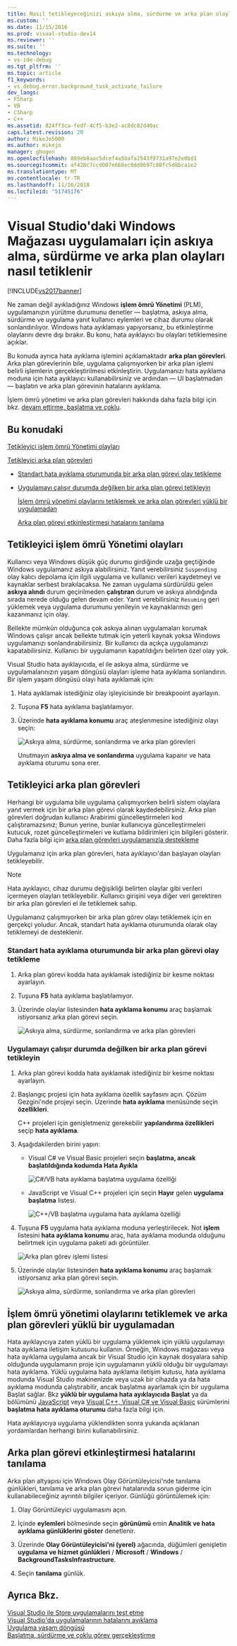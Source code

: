 ```yaml
---
title: Nasıl tetikleyeceğinizi askıya alma, sürdürme ve arka plan olaylarını Visual Studio'da Windows Store uygulamaları için | Microsoft Docs
ms.custom: ''
ms.date: 11/15/2016
ms.prod: visual-studio-dev14
ms.reviewer: ''
ms.suite: ''
ms.technology:
- vs-ide-debug
ms.tgt_pltfrm: ''
ms.topic: article
f1_keywords:
- vs.debug.error.background_task_activate_failure
dev_langs:
- FSharp
- VB
- CSharp
- C++
ms.assetid: 824ff3ca-fedf-4cf5-b3e2-ac8dc82d40ac
caps.latest.revision: 20
author: MikeJo5000
ms.author: mikejo
manager: ghogen
ms.openlocfilehash: 889eb8aac5dcef4a5bafa2543f9731a97e2e0bd1
ms.sourcegitcommit: af428c7ccd007e668ec0dd8697c88fc5d8bca1e2
ms.translationtype: MT
ms.contentlocale: tr-TR
ms.lasthandoff: 11/16/2018
ms.locfileid: "51745176"
---
```

# <a name="how-to-trigger-suspend-resume-and-background-events-for-windows-store-apps-in-visual-studio"></a>Visual Studio'daki Windows Mağazası uygulamaları için askıya alma, sürdürme ve arka plan olayları nasıl tetiklenir
[!INCLUDE[vs2017banner](../includes/vs2017banner.md)]

Ne zaman değil ayıkladığınız Windows **işlem ömrü Yönetimi** (PLM), uygulamanızın yürütme durumunu denetler — başlatma, askıya alma, sürdürme ve uygulama yanıt kullanıcı eylemleri ve cihaz durumu olarak sonlandırılıyor. Windows hata ayıklaması yapıyorsanız, bu etkinleştirme olaylarını devre dışı bırakır. Bu konu, hata ayıklayıcı bu olayları tetiklemesine açıklar.  
  
 Bu konuda ayrıca hata ayıklama işlemini açıklamaktadır **arka plan görevleri**. Arka plan görevlerinin bile, uygulama çalışmıyorken bir arka plan işlemi belirli işlemlerin gerçekleştirilmesi etkinleştirin. Uygulamanızı hata ayıklama moduna için hata ayıklayıcı kullanabilirsiniz ve ardından — UI başlatmadan — başlatın ve arka plan görevinin hatalarını ayıklama.  
  
 İşlem ömrü yönetimi ve arka plan görevleri hakkında daha fazla bilgi için bkz. [devam ettirme, başlatma ve çoklu](http://msdn.microsoft.com/en-us/04307b1b-05af-46a6-b639-3f35e297f71b).  
  
##  <a name="BKMK_In_this_topic"></a> Bu konudaki  
 [Tetikleyici işlem ömrü Yönetimi olayları](#BKMK_Trigger_Process_Lifecycle_Management_events)  
  
 [Tetikleyici arka plan görevleri](#BKMK_Trigger_background_tasks)  
  
- [Standart hata ayıklama oturumunda bir arka plan görevi olay tetikleme](#BKMK_Trigger_a_background_task_event_from_a_standard_debug_session)  
  
- [Uygulamayı çalışır durumda değilken bir arka plan görevi tetikleyin](#BKMK_Trigger_a_background_task_when_the_app_is_not_running)  
  
  [İşlem ömrü yönetimi olaylarını tetiklemek ve arka plan görevleri yüklü bir uygulamadan](#BKMK_Trigger_Process_Lifetime_Management_events_and_background_tasks_from_an_installed_app)  
  
  [Arka plan görevi etkinleştirmesi hatalarını tanılama](#BKMK_Diagnosing_background_task_activation_errors)  
  
##  <a name="BKMK_Trigger_Process_Lifecycle_Management_events"></a> Tetikleyici işlem ömrü Yönetimi olayları  
 Kullanıcı veya Windows düşük güç durumu girdiğinde uzağa geçtiğinde Windows uygulamanız askıya alabilirsiniz. Yanıt verebilirsiniz `Suspending` olay kalıcı depolama için ilgili uygulama ve kullanıcı verileri kaydetmeyi ve kaynaklar serbest bırakılacaksa. Ne zaman uygulama sürdürüldü gelen **askıya alındı** durum geçirilmeden **çalıştıran** durum ve askıya alındığında sırada nerede olduğu gelen devam eder. Yanıt verebilirsiniz `Resuming` geri yüklemek veya uygulama durumunu yenileyin ve kaynaklarınızı geri kazanmanız için olay.  
  
 Bellekte mümkün olduğunca çok askıya alınan uygulamaları korumak Windows çalışır ancak bellekte tutmak için yeterli kaynak yoksa Windows uygulamanızı sonlandırabilirsiniz. Bir kullanıcı da açıkça uygulamanızı kapatabilirsiniz. Kullanıcı bir uygulamanın kapatıldığını belirten özel olay yok.  
  
 Visual Studio hata ayıklayıcıda, el ile askıya alma, sürdürme ve uygulamalarınızın yaşam döngüsü olayları işleme hata ayıklama sonlandırın. Bir işlem yaşam döngüsü olayı hata ayıklamak için:  
  
1.  Hata ayıklamak istediğiniz olay işleyicisinde bir breakpooint ayarlayın.  
  
2.  Tuşuna **F5** hata ayıklama başlatılamıyor.  
  
3.  Üzerinde **hata ayıklama konumu** araç ateşlenmesine istediğiniz olayı seçin:  
  
     ![Askıya alma, sürdürme, sonlandırma ve arka plan görevleri](../debugger/media/dbg-suspendresumebackground.png "DBG_SuspendResumeBackground")  
  
     Unutmayın **askıya alma ve sonlandırma** uygulama kapanır ve hata ayıklama oturumu sona erer.  
  
##  <a name="BKMK_Trigger_background_tasks"></a> Tetikleyici arka plan görevleri  
 Herhangi bir uygulama bile uygulama çalışmıyorken belirli sistem olaylara yanıt vermek için bir arka plan görevi olarak kaydedebilirsiniz. Arka plan görevleri doğrudan kullanıcı Arabirimi güncelleştirmeleri kod çalıştıramazsınız; Bunun yerine, bunlar kullanıcıya güncelleştirmeleri kutucuk, rozet güncelleştirmeleri ve kutlama bildirimleri için bilgileri gösterir. Daha fazla bilgi için [arka plan görevleri uygulamanızla destekleme](http://msdn.microsoft.com/en-us/4c7bb148-eb1f-4640-865e-41f627a46e8e)  
  
 Uygulamanız için arka plan görevleri, hata ayıklayıcı'dan başlayan olayları tetikleyebilir.  
  
> [!NOTE]
>  Hata ayıklayıcı, cihaz durumu değişikliği belirten olaylar gibi verileri içermeyen olayları tetikleyebilir. Kullanıcı girişini veya diğer veri gerektiren bir arka plan görevleri el ile tetiklemek sahip.  
  
 Uygulamanız çalışmıyorken bir arka plan görev olayı tetiklemek için en gerçekçi yoludur. Ancak, standart hata ayıklama oturumunda olarak olay tetiklemeyi de desteklenir.  
  
###  <a name="BKMK_Trigger_a_background_task_event_from_a_standard_debug_session"></a> Standart hata ayıklama oturumunda bir arka plan görevi olay tetikleme  
  
1.  Arka plan görevi kodda hata ayıklamak istediğiniz bir kesme noktası ayarlayın.  
  
2.  Tuşuna **F5** hata ayıklama başlatılamıyor.  
  
3.  Üzerinde olaylar listesinden **hata ayıklama konumu** araç başlamak istiyorsanız arka plan görevi seçin.  
  
     ![Askıya alma, sürdürme, sonlandırma ve arka plan görevleri](../debugger/media/dbg-suspendresumebackground.png "DBG_SuspendResumeBackground")  
  
###  <a name="BKMK_Trigger_a_background_task_when_the_app_is_not_running"></a> Uygulamayı çalışır durumda değilken bir arka plan görevi tetikleyin  
  
1.  Arka plan görevi kodda hata ayıklamak istediğiniz bir kesme noktası ayarlayın.  
  
2.  Başlangıç projesi için hata ayıklama özellik sayfasını açın. Çözüm Gezgini'nde projeyi seçin. Üzerinde **hata ayıklama** menüsünde seçin **özellikleri**.  
  
     C++ projeleri için genişletmeniz gerekebilir **yapılandırma özellikleri** seçip **hata ayıklama**.  
  
3.  Aşağıdakilerden birini yapın:  
  
    -   Visual C# ve Visual Basic projeleri seçin **başlatma, ancak başlatıldığında kodumda Hata Ayıkla**  
  
         ![C&#35;&#47;VB hata ayıklama başlatma uygulama özelliği](../debugger/media/dbg-csvb-dontlaunchapp.png "DBG_CsVb_DontLaunchApp")  
  
    -   JavaScript ve Visual C++ projeleri için seçin **Hayır** gelen **uygulama başlatma** listesi.  
  
         ![C&#43;&#43;&#47;VB başlatma uygulama hata ayıklama özelliği](../debugger/media/dbg-cppjs-dontlaunchapp.png "DBG_CppJs_DontLaunchApp")  
  
4.  Tuşuna **F5** uygulama hata ayıklama moduna yerleştirilecek. Not **işlem** listesini **hata ayıklama konumu** araç, hata ayıklama modunda olduğunu belirtmek için uygulama paketi adı görüntüler.  
  
     ![Arka plan görev işlemi listesi](../debugger/media/dbg-backgroundtask-processlist.png "DBG_BackgroundTask_ProcessList")  
  
5.  Üzerinde olaylar listesinden **hata ayıklama konumu** araç başlamak istiyorsanız arka plan görevi seçin.  
  
     ![Askıya alma, sürdürme, sonlandırma ve arka plan görevleri](../debugger/media/dbg-suspendresumebackground.png "DBG_SuspendResumeBackground")  
  
##  <a name="BKMK_Trigger_Process_Lifetime_Management_events_and_background_tasks_from_an_installed_app"></a> İşlem ömrü yönetimi olaylarını tetiklemek ve arka plan görevleri yüklü bir uygulamadan  
 Hata ayıklayıcıya zaten yüklü bir uygulama yüklemek için yüklü uygulamayı hata ayıklama iletişim kutusunu kullanın. Örneğin, Windows mağazası veya hata ayıklama uygulama ancak bir Visual Studio için kaynak dosyalara sahip olduğunda uygulamanın proje için uygulamanın yüklü olduğu bir uygulamayı hata ayıklama. Yüklü uygulama hata ayıklama iletişim kutusu, hata ayıklama modunda Visual Studio makinenizde veya uzak bir cihazda ya da hata ayıklama modunda çalıştırabilir, ancak başlatma ayarlamak için bir uygulama Başlat sağlar. Bkz **yüklü bir uygulama hata ayıklayıcıda Başlat** ya da bölümünü [JavaScript](../debugger/start-a-debugging-session-for-store-apps-in-visual-studio-javascript.md#BKMK_Start_an_installed_app_in_the_debugger) veya [Visual C++, Visual C# ve Visual Basic](../debugger/start-a-debugging-session-for-a-store-app-in-visual-studio-vb-csharp-cpp-and-xaml.md#BKMK_Start_an_installed_app_in_the_debugger) sürümlerini **başlatma hata ayıklama oturumu** daha fazla bilgi için.  
  
 Hata ayıklayıcıya uygulama yüklendikten sonra yukarıda açıklanan yordamlardan herhangi birini kullanabilirsiniz.  
  
##  <a name="BKMK_Diagnosing_background_task_activation_errors"></a> Arka plan görevi etkinleştirmesi hatalarını tanılama  
 Arka plan altyapısı için Windows Olay Görüntüleyicisi'nde tanılama günlükleri, tanılama ve arka plan görevi hatalarında sorun giderme için kullanabileceğiniz ayrıntılı bilgiler içeriyor. Günlüğü görüntülemek için:  
  
1.  Olay Görüntüleyici uygulamasını açın.  
  
2.  İçinde **eylemleri** bölmesinde seçin **görünümü** emin **Analitik ve hata ayıklama günlüklerini göster** denetlenir.  
  
3.  Üzerinde **Olay Görüntüleyicisi'ni (yerel)** ağacında, düğümleri genişletin **uygulama ve hizmet günlükleri** / **Microsoft** / **Windows**   /  **BackgroundTasksInfrastructure**.  
  
4.  Seçin **tanılama** günlük.  
  
## <a name="see-also"></a>Ayrıca Bkz.  
 [Visual Studio ile Store uygulamalarını test etme](../test/testing-store-apps-with-visual-studio.md)   
 [Visual Studio'da uygulamalarının hatalarını ayıklama](../debugger/debug-store-apps-in-visual-studio.md)   
 [Uygulama yaşam döngüsü](http://msdn.microsoft.com/en-us/53cdc987-c547-49d1-a5a4-fd3f96b2259d)   
 [Başlatma, sürdürme ve çoklu görev gerçekleştirme](http://msdn.microsoft.com/en-us/04307b1b-05af-46a6-b639-3f35e297f71b)



